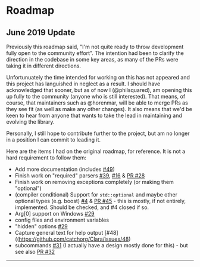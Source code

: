 # Roadmap

## June 2019 Update

Previously this roadmap said, "I'm not quite ready to throw development fully open to the community effort". The intention had been to clarify the direction in the codebase in some key areas, as many of the PRs were taking it in different directions.

Unfortunuately the time intended for working on this has not appeared and this project has languished in neglect as a result. I should have acknowledged that sooner, but as of now I (@philsquared), am opening this up fully to the community (anyone who is still interested). That means, of course, that maintainers such as @horenmar, will be able to merge PRs as they see fit (as well as make any other changes). It also means that we'd be keen to hear from anyone that wants to take the lead in maintaining and evolving the library.

Personally, I still hope to contribute further to the project, but am no longer in a position I can commit to leading it.

Here are the items I had on the original roadmap, for reference. It is not a hard requirement to follow them:

- Add more documentation (includes [#49](https://github.com/catchorg/Clara/issues/49))
- Finish work on "required" parsers [#39](https://github.com/catchorg/Clara/issues/39), [#16](https://github.com/catchorg/Clara/issues/16) & [PR #28](https://github.com/catchorg/Clara/pull/28)
- Finish work on removing exceptions completely (or making them "optional")
- (compiler conditional) Support for `std::optional` and maybe other optional types (e.g. boost) [#4](https://github.com/catchorg/Clara/issues/4) & [PR #45](https://github.com/catchorg/Clara/pull/45) - this is mostly, if not entirely, implemented. Should be checked, and #4 closed if so.
- Arg\[0] support on Windows [#29](https://github.com/catchorg/Clara/issues/29)
- config files and environment variables
- "hidden" options [#29](https://github.com/catchorg/Clara/issues/29)
- Capture general text for help output [#48]((https://github.com/catchorg/Clara/issues/48)
- subcommands [#31](https://github.com/catchorg/Clara/issues/31) (I actually have a design mostly done for this) - but see also [PR #32](https://github.com/catchorg/Clara/pull/32)

---

